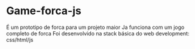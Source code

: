 # Game-forca-js
É um prototipo de forca para um projeto maior
Ja funciona com um jogo completo de forca
Foi desenvolvido na stack básica do web development: css/html/js
